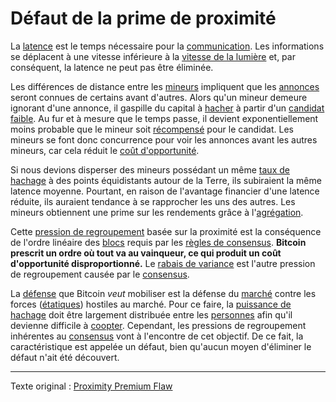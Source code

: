 Défaut de la prime de proximité
===============================

La [latence](ch101-glossary.md#latence) est le temps nécessaire pour la [communication](ch101-glossary.md#communication). Les informations se déplacent à une vitesse inférieure à la [vitesse de la lumière](https://fr.wikipedia.org/wiki/Vitesse_de_la_lumi%C3%A8re) et, par conséquent, la latence ne peut pas être éliminée.

Les différences de distance entre les [mineurs](ch101-glossary.md#mineur) impliquent que les [annonces](ch101-glossary.md#annonce) seront connues de certains avant d'autres. Alors qu'un mineur demeure ignorant d'une annonce, il gaspille du capital à [hacher](ch101-glossary.md#hacheuse) à partir d'un [candidat](ch101-glossary.md#candidat) [faible](ch101-glossary.md#faible). Au fur et à mesure que le temps passe, il devient exponentiellement moins probable que le mineur soit [récompensé](ch101-glossary.md#récompense) pour le candidat. Les mineurs se font donc concurrence pour voir les annonces avant les autres mineurs, car cela réduit le [coût d'opportunité](https://fr.wikipedia.org/wiki/Co%C3%BBt_d%27opportunit%C3%A9).

Si nous devions disperser des mineurs possédant un même [taux de hachage](ch101-glossary.md#taux-de-hachage) à des points équidistants autour de la Terre, ils subiraient la même latence moyenne. Pourtant, en raison de l'avantage financier d'une latence réduite, ils auraient tendance à se rapprocher les uns des autres. Les mineurs obtiennent une prime sur les rendements grâce à l'[agrégation](ch101-glossary.md#agrégation).

Cette [pression de regroupement](ch039-pooling-pressure-risk.md) basée sur la proximité est la conséquence de l'ordre linéaire des [blocs](ch101-glossary.md#bloc) requis par les [règles de consensus](ch101-glossary.md#règles-de-consensus). **Bitcoin prescrit un ordre où tout va au vainqueur, ce qui produit un coût d'opportunité disproportionné.** Le [rabais de variance](ch037-variance-discount-flaw.md) est l'autre pression de regroupement causée par le [consensus](ch101-glossary.md#consensus).

La [défense](ch004-axiom-of-resistance.md) que Bitcoin *veut* mobiliser est la défense du [marché](ch101-glossary.md#marché) contre les forces ([étatiques](ch101-glossary.md#état)) hostiles au marché. Pour ce faire, la [puissance de hachage](ch101-glossary.md#puissance-de-hachage) doit être largement distribuée entre les [personnes](ch101-glossary.md#personne) afin qu'il devienne difficile à [coopter](ch101-glossary.md#cooptation). Cependant, les pressions de regroupement inhérentes au [consensus](ch101-glossary.md#consensus) vont à l'encontre de cet objectif. De ce fait, la caractéristique est appelée un défaut, bien qu'aucun moyen d'éliminer le défaut n'ait été découvert.

---

Texte original : [Proximity Premium Flaw](https://github.com/libbitcoin/libbitcoin-system/wiki/Proximity-Premium-Flaw)

